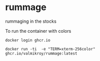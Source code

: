 # rummage
rummaging in the stocks

To run the container with colors
```
docker login ghcr.io

docker run -ti  -e "TERM=xterm-256color"  ghcr.io/valmikroy/rummage:latest
```
